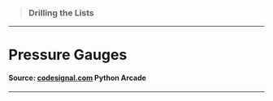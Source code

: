 > ### Drilling the Lists 
 --- 
 # Pressure Gauges
 #### Source: [codesignal.com](https://codesignal.com/) Python Arcade 
 --- 
